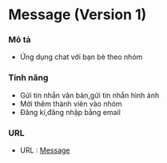 # Message (Version 1)

### Mô tả

- Ứng dụng chat với bạn bè theo nhóm

### Tính năng

- Gửi tin nhắn văn bản,gửi tin nhắn hình ảnh
- Mời thêm thành viên vào nhóm
- Đăng kí,đăng nhập bằng email

### URL

- URL : [Message](message-1b1a1.web.app)
